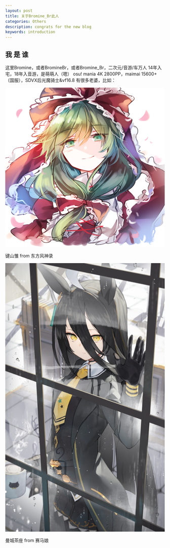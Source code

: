 ```yaml
---
layout: post
title: 关于Bromine_Br此人
categories: Others
description: congrats for the new blog
keywords: introduction
---
```


## 我 是 谁
这里Bromine，或者BromineBr，或者Bromine_Br，二次元/音游/车万人
14年入宅，18年入音游，是萌萌人（嗯）
osu! mania 4K 2800PP，maimai 15600+（国服），SDVX后光魔骑士&vf16.8
有很多老婆，比如：

![](https://github.com/BromineBr/BromineBr.github.io/blob/master/images/posts/kagiyama.png)

键山雏 from 东方风神录

![](https://github.com/BromineBr/BromineBr.github.io/blob/master/images/posts/cafe.jpg)

曼城茶座 from 赛马娘

